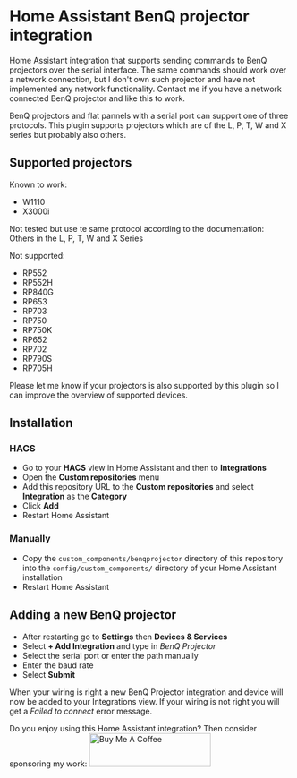 # Home Assistant BenQ projector integration

Home Assistant integration that supports sending commands to BenQ projectors
over the serial interface. The same commands should work over a network
connection, but I don't own such projector and have not implemented any
network functionality. Contact me if you have a network connected BenQ
projector and like this to work.

BenQ projectors and flat pannels with a serial port can support one of three
protocols. This plugin supports projectors which are of the L, P, T, W and X
series but probably also others.

## Supported projectors

Known to work:
* W1110
* X3000i

Not tested but use te same protocol according to the documentation:  
Others in the L, P, T, W and X Series

Not supported:
* RP552
* RP552H
* RP840G
* RP653
* RP703
* RP750
* RP750K
* RP652
* RP702
* RP790S
* RP705H

Please let me know if your projectors is also supported by this plugin so I
can improve the overview of supported devices.

## Installation

### HACS
- Go to your **HACS** view in Home Assistant and then to **Integrations**
- Open the **Custom repositories** menu
- Add this repository URL to the **Custom repositories** and select
**Integration** as the **Category**
- Click **Add**
- Restart Home Assistant

### Manually
- Copy the `custom_components/benqprojector` directory of this repository into
the `config/custom_components/` directory of your Home Assistant installation
- Restart Home Assistant

##  Adding a new BenQ projector
- After restarting go to **Settings** then **Devices & Services**
- Select **+ Add Integration** and type in *BenQ Projector*
- Select the serial port or enter the path manually
- Enter the baud rate
- Select **Submit**

When your wiring is right a new BenQ Projector integration and device will now
be added to your Integrations view. If your wiring is not right you will get a
*Failed to connect* error message.

Do you enjoy using this Home Assistant integration? Then consider sponsoring my work:
[<img src="https://cdn.buymeacoffee.com/buttons/v2/default-yellow.png" alt="Buy Me A Coffee" style="height: 60px !important;width: 217px !important;" >](https://www.buymeacoffee.com/rrooggiieerr)  

